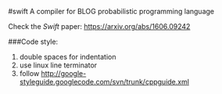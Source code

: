 #swift
A compiler for BLOG probabilistic programming language

Check the *Swift* paper: https://arxiv.org/abs/1606.09242

###Code style:
1.  double spaces for indentation
2.  use linux line terminator
3.  follow http://google-styleguide.googlecode.com/svn/trunk/cppguide.xml
